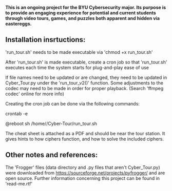 <strong>This is an ongoing project for the BYU Cybersecurity major.
Its purpose is to provide an engaging experience for potential  and
current students through video tours, games, and puzzles both apparent
and hidden via eastereggs.</strong>

<h2>Installation insrtuctions:</h2>

'run_tour.sh' needs to be made executable via 'chmod +x run_tour.sh'
 
After 'run_tour.sh' is made executable, create a cron job so that
'run_tour.sh' executes each time the system starts for plug-and-play
ease of use

If file names need to be updated or are changed, they need to be
updated in Cyber_Tour.py under the 'run_tour_v2()' function. Some
adjustments to the codec may need to be made in order for proper
playback. (Search 'ffmpeg codec' online for more info)

Creating the cron job can be done via the following commands:

crontab -e

@reboot sh /home/<user>/Cyber-Tour/run_tour.sh


The cheat sheet is attached as a PDF and should be near the tour station.
It gives hints to how ciphers function, and how to solve the included ciphers.

<h2>Other notes and references:</h2>

The 'Frogger' files (data directory and .py files that aren't Cyber_Tour.py)
were downloaded from https://sourceforge.net/projects/pyfrogger/ and are open source.
Further information concerning this project can be found in 'read-me.rtf'
